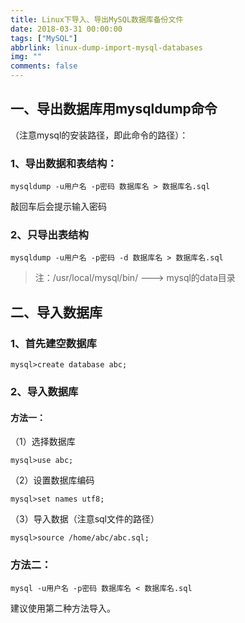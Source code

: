 ```yaml
---
title: Linux下导入、导出MySQL数据库备份文件
date: 2018-03-31 00:00:00
tags: ["MySQL"]
abbrlink: linux-dump-import-mysql-databases
img: ""
comments: false
---
```


## 一、导出数据库用mysqldump命令
（注意mysql的安装路径，即此命令的路径）：
### 1、导出数据和表结构：
```
mysqldump -u用户名 -p密码 数据库名 > 数据库名.sql
```

敲回车后会提示输入密码

### 2、只导出表结构
```
mysqldump -u用户名 -p密码 -d 数据库名 > 数据库名.sql
```
> 注：/usr/local/mysql/bin/  --->  mysql的data目录




## 二、导入数据库
### 1、首先建空数据库
```
mysql>create database abc;
```

### 2、导入数据库
#### 方法一：
（1）选择数据库
```
mysql>use abc;
```
（2）设置数据库编码
```
mysql>set names utf8;
```
（3）导入数据（注意sql文件的路径）
```
mysql>source /home/abc/abc.sql;
```
### 方法二：
```
mysql -u用户名 -p密码 数据库名 < 数据库名.sql
```
建议使用第二种方法导入。
